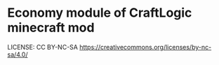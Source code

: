 # Economy module of CraftLogic minecraft mod
LICENSE: CC BY-NC-SA https://creativecommons.org/licenses/by-nc-sa/4.0/
